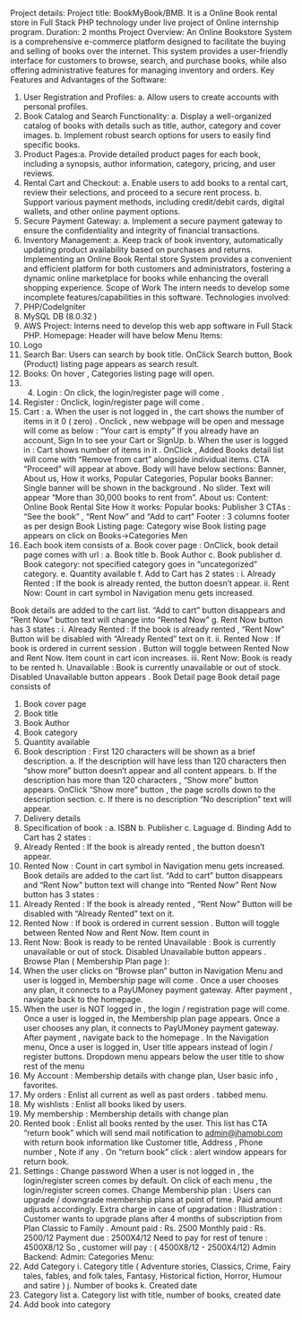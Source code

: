 Project details:
Project title: BookMyBook/BMB. It is a Online Book rental store in Full Stack PHP
technology under live project of Online internship program.
Duration: 2 months
Project Overview:
An Online Bookstore System is a comprehensive e-commerce platform designed to
facilitate the buying and selling of books over the internet. This system provides a
user-friendly interface for customers to browse, search, and purchase books, while also
offering administrative features for managing inventory and orders.
Key Features and Advantages of the Software:
1. User Registration and Profiles:
a. Allow users to create accounts with personal profiles.
2. Book Catalog and Search Functionality:
a. Display a well-organized catalog of books with details such as title, author,
category and cover images.
b. Implement robust search options for users to easily find specific books.
3. Product Pages:a. Provide detailed product pages for each book, including a synopsis, author
information, category, pricing, and user reviews.
4. Rental Cart and Checkout:
a. Enable users to add books to a rental cart, review their selections, and
proceed to a secure rent process.
b. Support various payment methods, including credit/debit cards, digital
wallets, and other online payment options.
5. Secure Payment Gateway:
a. Implement a secure payment gateway to ensure the confidentiality and
integrity of financial transactions.
6. Inventory Management:
a. Keep track of book inventory, automatically updating product availability
based on purchases and returns.
Implementing an Online Book Rental store System provides a convenient and efficient
platform for both customers and administrators, fostering a dynamic online
marketplace for books while enhancing the overall shopping experience.
Scope of Work
The intern needs to develop some incomplete features/capabilities in this software.
Technologies involved:
1. PHP/CodeIgniter
2. MySQL DB (8.0.32 )
3. AWS
Project:
Interns need to develop this web app software in Full Stack PHP.
Homepage:
Header will have below Menu Items:
1. Logo
2. Search Bar: Users can search by book title. OnClick Search button, Book
(Product) listing page appears as search result.
3. Books: On hover , Categories listing page will open.
4. 4. Login : On click, the login/register page will come .
5. Register : Onclick, login/register page will come .
6. Cart :
a. When the user is not logged in , the cart shows the number of items in it 0
( zero) . Onclick , new webpage will be open and message will come as
below :
“Your cart is empty” If you already have an account, Sign In to see your
Cart or SignUp.
b. When the user is logged in : Cart shows number of items in it . OnClick ,
Added Books detail list will come with “Remove from cart” alongside
individual items. CTA “Proceed” will appear at above.
Body will have below sections:
Banner, About us, How it works, Popular Categories, Popular books
Banner:
Single banner will be shown in the background . No slider.
Text will appear “More than 30,000 books to rent from”.
About us:
Content: Online Book Rental Site
How it works:
Popular books:
Publisher
3 CTAs : “See the book” , “Rent Now” and “Add to cart”
Footer :
3 columns footer as per design
Book Listing page:
Category wise Book listing page appears on click on Books->Categories Men
1. Each book item consists of
a. Book cover page : OnClick, book detail page comes with url :
a. Book title
b. Book Author
c. Book publisher
d. Book category: not specified category goes in “uncategorized” category.
e. Quantity available
f. Add to Cart has 2 states :
i. Already Rented : If the book is already rented, the button doesn’t
appear.
ii. Rent Now: Count in cart symbol in Navigation menu gets increased.

Book details are added to the cart list. “Add to cart” button
disappears and “Rent Now” button text will change into “Rented
Now”
g. Rent Now button has 3 states :
i. Already Rented : If the book is already rented , “Rent Now” Button
will be disabled with “Already Rented” text on it.
ii. Rented Now : If book is ordered in current session . Button will
toggle between Rented Now and Rent Now. Item count in cart icon
increases.
iii. Rent Now: Book is ready to be rented
h. Unavailable : Book is currently unavailable or out of stock. Disabled
Unavailable button appears .
Book Detail page
Book detail page consists of
1. Book cover page
2. Book title
3. Book Author
4. Book category
5. Quantity available
6. Book description : First 120 characters will be shown as a brief description.
a. If the description will have less than 120 characters then “show
more” button doesn’t appear and all content appears.
b. If the description has more than 120 characters , “Show more”
button appears. OnClick “Show more” button , the page scrolls
down to the description section.
c. If there is no description “No description” text will appear.
7. Delivery details
8. Specification of book :
a. ISBN
b. Publisher
c. Laguage
d. Binding
Add to Cart has 2 states :
1. Already Rented : If the book is already rented , the button doesn’t appear.
2. Rented Now : Count in cart symbol in Navigation menu gets increased. Book
details are added to the cart list. “Add to cart” button disappears and “Rent Now”
button text will change into “Rented Now”
Rent Now button has 3 states :
1. Already Rented : If the book is already rented , “Rent Now” Button will be
disabled with “Already Rented” text on it.
2. Rented Now : If book is ordered in current session . Button will toggle between
Rented Now and Rent Now. Item count in
3. Rent Now: Book is ready to be rented
Unavailable : Book is currently unavailable or out of stock. Disabled Unavailable
button appears .
Browse Plan ( Membership Plan page ):
1. When the user clicks on “Browse plan” button in Navigation Menu and user is
logged in, Membership page will come .
Once a user chooses any plan, it connects to a PayUMoney payment gateway. After
payment , navigate back to the homepage.
2. When the user is NOT logged in , the login / registration page will come. Once a user
   is logged in, the Membership plan page appears. Once a user chooses any plan, it
connects to PayUMoney payment gateway. After payment , navigate back to the
homepage .
In the Navigation menu, Once a user is logged in, User title appears instead of login /
register buttons. Dropdown menu appears below the user title to show rest of the
menu
1. My Account : Membership details with change plan, User basic info , favorites.
2. My orders : Enlist all current as well as past orders . tabbed menu.
3. My wishlists : Enlist all books liked by users.
4. My membership : Membership details with change plan
5. Rented book : Enlist all books rented by the user. This list has CTA “return book”
which will send mail notification to admin@jhamobi.com with return book
information like Customer title, Address , Phone number , Note if any . On “return
book” click : alert window appears for return book.
6. Settings : Change password
When a user is not logged in , the login/register screen comes by default. On click of
each menu , the login/register screen comes.
Change Membership plan :
Users can upgrade / downgrade membership plans at point of time. Paid amount
adjusts accordingly. Extra charge in case of upgradation :
Illustration : Customer wants to upgrade plans after 4 months of subscription from Plan
Classic to Family .
Amount paid : Rs. 2500
Monthly paid : Rs. 2500/12
Payment due : 2500X4/12
Need to pay for rest of tenure : 4500X8/12
So , customer will pay :
( 4500X8/12 - 2500X4/12)
Admin Backend:
Admin: Categories Menu:
1. Add Category
i. Category title ( Adventure stories, Classics, Crime, Fairy tales, fables, and
folk tales, Fantasy, Historical fiction, Horror, Humour and satire )
j. Number of books
k. Created date
2. Category list
a. Category list with title, number of books, created date
3. Add book into category
